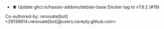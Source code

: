 - ⬆️ Update ghcr.io/hassio-addons/debian-base Docker tag to v7.8.2 (#19)

Co-authored-by: renovate[bot] <29139614+renovate[bot]@users.noreply.github.com>
